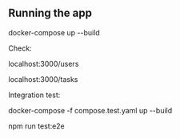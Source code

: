 ## Running the app

docker-compose up --build

Check:

localhost:3000/users

localhost:3000/tasks


Integration test:

docker-compose -f compose.test.yaml up --build

npm run test:e2e

